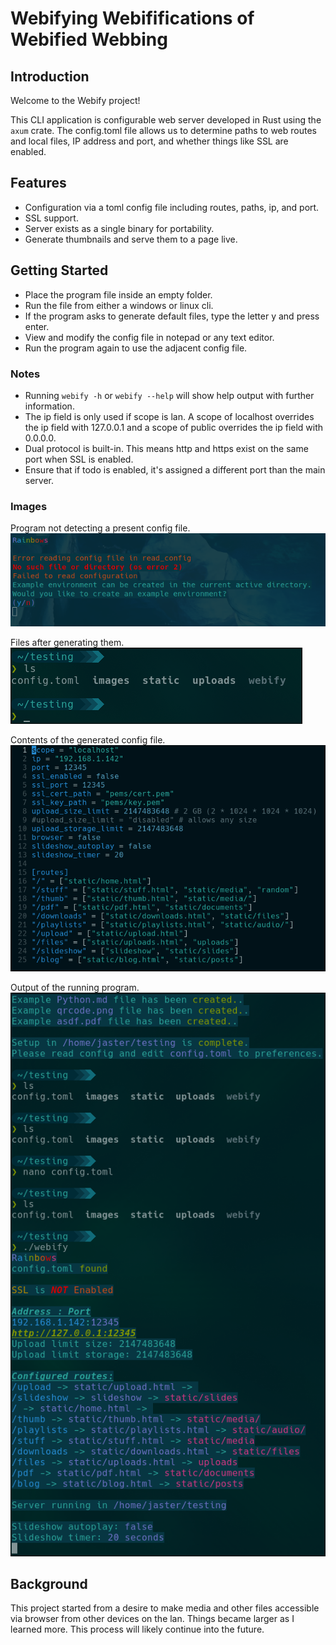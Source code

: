 # Webifying Webififications of Webified Webbing

## Introduction
Welcome to the Webify project!

This CLI application is configurable web server developed in Rust using the `axum` crate.
The config.toml file allows us to determine paths to web routes and local files, IP address and port, and whether things like SSL are enabled.

## Features
- Configuration via a toml config file including routes, paths, ip, and port.
- SSL support.
- Server exists as a single binary for portability.
- Generate thumbnails and serve them to a page live.

## Getting Started
- Place the program file inside an empty folder.
- Run the file from either a windows or linux cli.
- If the program asks to generate default files, type the letter y and press enter.
- View and modify the config file in notepad or any text editor.
- Run the program again to use the adjacent config file.

### Notes
- Running `webify -h` or `webify --help` will show help output with further information.
- The ip field is only used if scope is lan. A scope of localhost overrides the ip field with 127.0.0.1 and a scope of public overrides the ip field with 0.0.0.0.
- Dual protocol is built-in. This means http and https exist on the same port when SSL is enabled.
- Ensure that if todo is enabled, it's assigned a different port than the main server.

### Images
Program not detecting a present config file.  
![screenshot](https://github.com/archification/webify/blob/main/images/noconfig.png)

Files after generating them.  
![screenshot](https://github.com/archification/webify/blob/main/images/files.png)

Contents of the generated config file.  
![screenshot](https://github.com/archification/webify/blob/main/images/config.png)

Output of the running program.  
![screenshot](https://github.com/archification/webify/blob/main/images/running.png)

## Background
This project started from a desire to make media and other files accessible via browser from other devices on the lan.
Things became larger as I learned more. This process will likely continue into the future.
